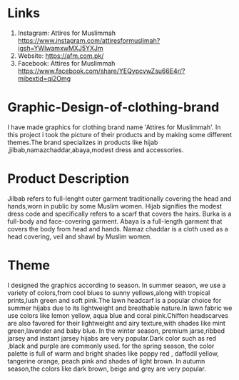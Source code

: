 # Links
1. Instagram: Attires for Muslimmah
 https://www.instagram.com/attiresformuslimah?igsh=YWlwamxwMXJ5YXJm
2. Website: https://afm.com.pk/
3. Facebook:  Attires for Muslimmah https://www.facebook.com/share/YEQypcvwZsu66E4r/?mibextid=qi2Omg 
# Graphic-Design-of-clothing-brand
I have made graphics for clothing brand name 'Attires for Muslimmah'. In this project i took the picture of their products and by making some different themes.The brand specializes in products like hijab ,jilbab,namazchaddar,abaya,modest dress and accessories.
# Product Description
Jilbab refers to full-lenght outer garment traditionally covering the head and hands,worn in public by some Muslim women.
Hijab signifies the modest dress code and specifically refers to a scarf that covers the hairs.
Burka is a full-body and face-covering garment.
Abaya is a full-length garment that covers the body from head and hands.
Namaz chaddar is a cloth used as a head covering, veil and shawl by Muslim women.
# Theme
I designed the graphics according to season.
In summer season, we use a variety of colors,from cool blues to sunny yellows,along with tropical prints,lush green and soft pink.The lawn headcarf is a popular choice for summer hijabs due to its lightweight and breathable nature.In lawn fabric we use colors like lemon yellow, aqua blue and coral pink.Chiffon headscarves are also favored for their lightweight and airy texture,with shades like mint green,lavender and baby blue.
In the winter season, premium jarse,ribbed jarsey and instant jarsey hijabs are very popular.Dark color such as red ,black and purple are commonly used.
for the spring season, the color palette is full of warm and bright shades like poppy red , daffodil yellow, tangerine orange, peach pink and shades of light brown.
In autumn season,the colors like dark brown, beige and grey are very popular.
